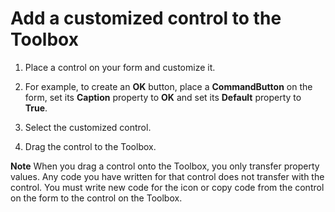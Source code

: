 
# Add a customized control to the Toolbox




1. Place a control on your form and customize it.
    
2. For example, to create an  **OK** button, place a **CommandButton** on the form, set its **Caption** property to **OK** and set its **Default** property to **True**.
    
3. Select the customized control.
    
4. Drag the control to the Toolbox.
    




 **Note**  When you drag a control onto the Toolbox, you only transfer property values. Any code you have written for that control does not transfer with the control. You must write new code for the icon or copy code from the control on the form to the control on the Toolbox.

